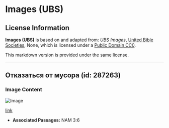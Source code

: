 # Images (UBS)

## License Information

**Images (UBS)** is based on and adapted from: _UBS Images_, [United Bible Societies](https://unitedbiblesocieties.org/), None, which is licensed under a [Public Domain CC0](https://creativecommons.org/public-domain/cc0/).

This markdown version is provided under the same license.



--------------------------------

## Отказаться от мусора (id: 287263)

### Image Content

![Image](https://cdn.aquifer.bible/aquifer-content/resources/Media/WEB-0756_refuse_garbage.jpg)

[link](https://cdn.aquifer.bible/aquifer-content/resources/Media/WEB-0756_refuse_garbage.jpg)

* **Associated Passages:** NAM 3:6

